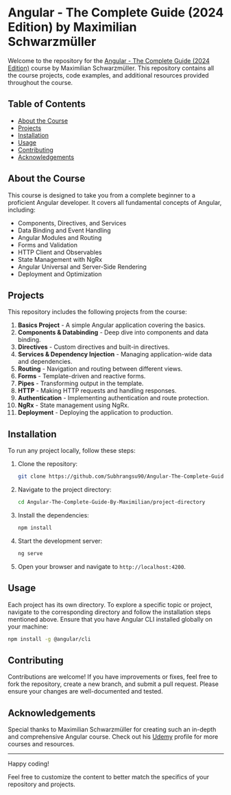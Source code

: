 # Angular - The Complete Guide (2024 Edition) by Maximilian Schwarzmüller

Welcome to the repository for the [Angular - The Complete Guide (2024 Edition)](https://www.udemy.com/share/101WgA3@WX0LC_YedmBYRcJJCUku8OOleGzomC_NOmvyG-VyscMT4ks5H8arch36wTZm2SQ9-Q==/) course by Maximilian Schwarzmüller. This repository contains all the course projects, code examples, and additional resources provided throughout the course.

## Table of Contents

- [About the Course](#about-the-course)
- [Projects](#projects)
- [Installation](#installation)
- [Usage](#usage)
- [Contributing](#contributing)
- [Acknowledgements](#acknowledgements)

## About the Course

This course is designed to take you from a complete beginner to a proficient Angular developer. It covers all fundamental concepts of Angular, including:

- Components, Directives, and Services
- Data Binding and Event Handling
- Angular Modules and Routing
- Forms and Validation
- HTTP Client and Observables
- State Management with NgRx
- Angular Universal and Server-Side Rendering
- Deployment and Optimization

## Projects

This repository includes the following projects from the course:

1. **Basics Project** - A simple Angular application covering the basics.
2. **Components & Databinding** - Deep dive into components and data binding.
3. **Directives** - Custom directives and built-in directives.
4. **Services & Dependency Injection** - Managing application-wide data and dependencies.
5. **Routing** - Navigation and routing between different views.
6. **Forms** - Template-driven and reactive forms.
7. **Pipes** - Transforming output in the template.
8. **HTTP** - Making HTTP requests and handling responses.
9. **Authentication** - Implementing authentication and route protection.
10. **NgRx** - State management using NgRx.
11. **Deployment** - Deploying the application to production.

## Installation

To run any project locally, follow these steps:

1. Clone the repository:
   ```bash
   git clone https://github.com/Subhrangsu90/Angular-The-Complete-Guide-By-Maximilian.git
   ```
2. Navigate to the project directory:
   ```bash
   cd Angular-The-Complete-Guide-By-Maximilian/project-directory
   ```
3. Install the dependencies:
   ```bash
   npm install
   ```
4. Start the development server:
   ```bash
   ng serve
   ```
5. Open your browser and navigate to `http://localhost:4200`.

## Usage

Each project has its own directory. To explore a specific topic or project, navigate to the corresponding directory and follow the installation steps mentioned above. Ensure that you have Angular CLI installed globally on your machine:

```bash
npm install -g @angular/cli
```

## Contributing

Contributions are welcome! If you have improvements or fixes, feel free to fork the repository, create a new branch, and submit a pull request. Please ensure your changes are well-documented and tested.

## Acknowledgements

Special thanks to Maximilian Schwarzmüller for creating such an in-depth and comprehensive Angular course. Check out his [Udemy](https://www.udemy.com/user/maximilian-schwarzmuller/) profile for more courses and resources.

<hr>

Happy coding!

Feel free to customize the content to better match the specifics of your repository and projects.
